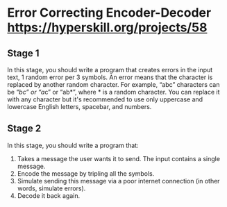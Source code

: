 # Error Correcting Encoder-Decoder https://hyperskill.org/projects/58
## Stage 1
In this stage, you should write a program that creates errors in the input text, 1 random error per 3 symbols. An error means that the character is replaced by another random character. For example, “abc” characters can be “*bc” or “a*c” or “ab*”, where * is a random character. You can replace it with any character but it's recommended to use only uppercase and lowercase English letters, spacebar, and numbers.

## Stage 2
In this stage, you should write a program that:

1. Takes a message the user wants it to send. The input contains a single message.
2. Encode the message by tripling all the symbols.
3. Simulate sending this message via a poor internet connection (in other words, simulate errors).
4. Decode it back again.